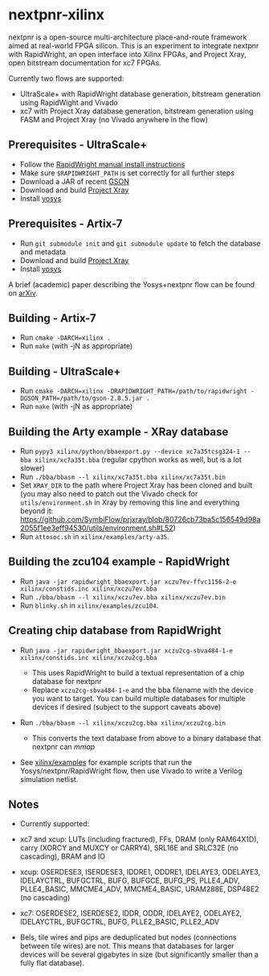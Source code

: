# nextpnr-xilinx

nextpnr is a open-source multi-architecture place-and-route framework
aimed at real-world FPGA silicon. This is an experiment to integrate
nextpnr with RapidWright, an open interface into Xilinx FPGAs, and 
Project Xray, open bitstream documentation for xc7 FPGAs.

Currently two flows are supported:
 - UltraScale+ with RapidWright database generation, bitstream generation
   using RapidWight and Vivado
 - xc7 with Project Xray database generation, bitstream generation
   using FASM and Project Xray (no Vivado anywhere in the flow)

## Prerequisites - UltraScale+

 - Follow the [RapidWright manual install instructions](https://www.rapidwright.io/docs/Manual_Install.html)
 - Make sure `$RAPIDWRIGHT_PATH` is set correctly for all further steps
 - Download a JAR of recent [GSON](https://repo1.maven.org/maven2/com/google/code/gson/gson/2.8.5/)
 - Download and build [Project Xray](https://github.com/SymbiFlow/prjxray)
 - Install [yosys](https://github.com/YosysHQ/yosys)

## Prerequisites - Artix-7

 - Run `git submodule init` and `git submodule update` to fetch the database and metadata
 - Download and build [Project Xray](https://github.com/SymbiFlow/prjxray)
 - Install [yosys](https://github.com/YosysHQ/yosys)

A brief (academic) paper describing the Yosys+nextpnr flow can be found
on [arXiv](https://arxiv.org/abs/1903.10407).

## Building - Artix-7

 - Run `cmake -DARCH=xilinx .`
 - Run `make` (with -jN as appropriate)

## Building - UltraScale+

 - Run `cmake -DARCH=xilinx -DRAPIDWRIGHT_PATH=/path/to/rapidwright -DGSON_PATH=/path/to/gson-2.8.5.jar .`
 - Run `make` (with -jN as appropriate)

## Building the Arty example - XRay database
 - Run `pypy3 xilinx/python/bbaexport.py --device xc7a35tcsg324-1 --bba xilinx/xc7a35t.bba` (regular cpython works as well, but is a lot slower)
 - Run `./bba/bbasm --l xilinx/xc7a35t.bba xilinx/xc7a35t.bin`
 - Set `XRAY_DIR` to the path where Project Xray has been cloned and built (you may also need to patch out the Vivado check for `utils/environment.sh` in Xray by removing this line and everything beyond it: https://github.com/SymbiFlow/prjxray/blob/80726cb73ba5c156549d98a2055f1ee3eff94530/utils/environment.sh#L52)
 - Run `attosoc.sh` in `xilinx/examples/arty-a35`.

## Building the zcu104 example - RapidWright
 - Run `java -jar rapidwright_bbaexport.jar xczu7ev-ffvc1156-2-e xilinx/constids.inc xilinx/xczu7ev.bba`
 - Run `./bba/bbasm --l xilinx/xczu7ev.bba xilinx/xczu7ev.bin`
 - Run `blinky.sh` in `xilinx/examples/zcu104`.

## Creating chip database from RapidWright

 - Run `java -jar rapidwright_bbaexport.jar xczu2cg-sbva484-1-e xilinx/constids.inc xilinx/xczu2cg.bba`
   - This uses RapidWright to build a textual representation of a chip database for nextpnr
   - Replace `xczu2cg-sbva484-1-e` and the bba filename with the device you want to target. You can build multiple
     databases for multiple devices if desired (subject to the support caveats above)

 - Run `./bba/bbasm --l xilinx/xczu2cg.bba xilinx/xczu2cg.bin`
   - This converts the text database from above to a binary database that nextpnr can _mmap_
  - See [xilinx/examples](xilinx/examples) for example scripts that run the Yosys/nextpnr/RapidWright flow,
    then use Vivado to write a Verilog simulation netlist.

## Notes

  - Currently supported:
  - xc7 and xcup: LUTs (including fractured), FFs, DRAM (only RAM64X1D), carry (XORCY and MUXCY or CARRY4), SRL16E and SRLC32E (no cascading), BRAM and IO
  - xcup: OSERDESE3, ISERDESE3, IDDRE1, ODDRE1, IDELAYE3, ODELAYE3, IDELAYCTRL, BUFGCTRL, BUFG, BUFGCE, BUFG_PS, PLLE4_ADV, PLLE4_BASIC, MMCME4_ADV, MMCME4_BASIC, URAM288E, DSP48E2 (no cascading)
  - xc7: OSERDESE2, ISERDESE2, IDDR, ODDR, IDELAYE2, ODELAYE2, IDELAYCTRL, BUFGCTRL, BUFG, PLLE2_BASIC, PLLE2_ADV

  - Bels, tile wires and pips are deduplicated but nodes (connections between tile wires) are not. This means
    that databases for larger devices will be several gigabytes in size (but significantly smaller than a fully flat database).
